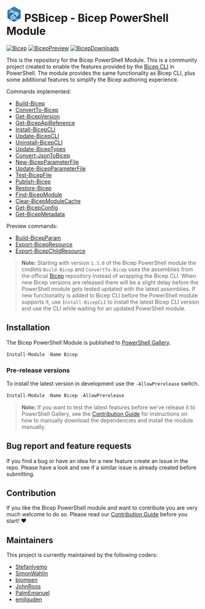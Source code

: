 # ![BicepIcon] PSBicep - Bicep PowerShell Module

[![Bicep]][BicepGallery] [![BicepPreview]][BicepGalleryPreview] [![BicepDownloads]][BicepGallery]

This is the repository for the Bicep PowerShell Module. This is a community project created to enable the features provided by the [Bicep CLI](https://github.com/Azure/bicep) in PowerShell. The module provides the same functionality as Bicep CLI, plus some additional features to simplify the Bicep authoring experience.

Commands implemented:

- [Build-Bicep](./Docs/Help/Build-Bicep.md)
- [ConvertTo-Bicep](./Docs/Help/ConvertTo-Bicep.md)
- [Get-BicepVersion](./Docs/Help/Get-BicepVersion.md)
- [Get-BicepApiReference](./Docs/Help/Get-BicepApiReference.md)
- [Install-BicepCLI](./Docs/Help/Install-BicepCLI.md)
- [Update-BicepCLI](./Docs/Help/Update-BicepCLI.md)
- [Uninstall-BicepCLI](./Docs/Help/Uninstall-BicepCLI.md)
- [Update-BicepTypes](./Docs/Help/Update-BicepTypes.md)
- [Convert-JsonToBicep](./Docs/Help/Convert-JsonToBicep.md)
- [New-BicepParameterFile](./Docs/Help/New-BicepParameterFile.md)
- [Update-BicepParameterFile](./Docs/Help/Update-BicepParameterFile.md)
- [Test-BicepFile](./Docs/Help/Test-BicepFile.md)
- [Publish-Bicep](./Docs/Help/Publish-Bicep.md)
- [Restore-Bicep](./Docs/Help/Restore-Bicep.md)
- [Find-BicepModule](./Docs/Help/Find-BicepModule.md)
- [Clear-BicepModuleCache](./Docs/Help/Clear-BicepModuleCache.md)
- [Get-BicepConfig](./Docs/Help/Get-BicepConfig.md)
- [Get-BicepMetadata](./Docs/Help/Get-BicepMetadata.md)
 
Preview commands:

- [Build-BicepParam](./Docs/Help/Build-BicepParam.md)
- [Export-BicepResource](./Docs/Help/Export-BicepResource.md)
- [Export-BicepChildResource](./Docs/Help/Export-BicepChildResource.md)


>**Note:** Starting with version `1.3.0` of the Bicep PowerShell module the cmdlets `Build-Bicep` and `ConvertTo-Bicep` uses the assemblies from the official [Bicep](https://github.com/Azure/bicep) repository instead of wrapping the Bicep CLI. When new Bicep versions are released there will be a slight delay before the PowerShell module gets tested updated with the latest assemblies. If new functionality is added to Bicep CLI before the PowerShell module supports it, use `Install-BicepCLI` to install the latest Bicep CLI version and use the CLI while waiting for an updated PowerShell module.

## Installation

The Bicep PowerShell Module is published to [PowerShell Gallery](https://www.powershellgallery.com/packages/Bicep/).

```powershell
Install-Module -Name Bicep
```

### Pre-release versions

To install the latest version in development use the `-AllowPrerelease` switch.

```powershell
Install-Module -Name Bicep -AllowPrerelease
```

>**Note:** If you want to test the latest features before we've release it to PowerShell Gallery, see the [Contribution Guide](CONTRIBUTING.md) for instructions on how to manually download the dependencies and install the module manually.

## Bug report and feature requests

If you find a bug or have an idea for a new feature create an issue in the repo. Please have a look and see if a similar issue is already created before submitting.

## Contribution

If you like the Bicep PowerShell module and want to contribute you are very much welcome to do so. Please read our [Contribution Guide](CONTRIBUTING.md) before you start! ❤

## Maintainers

This project is currently maintained by the following coders:

- [StefanIvemo](https://github.com/StefanIvemo)
- [SimonWahlin](https://github.com/SimonWahlin)
- [bjompen](https://github.com/bjompen)
- [JohnRoos](https://github.com/JohnRoos)
- [PalmEmanuel](https://github.com/PalmEmanuel)
- [emilguden](https://github.com/emilguden)

<!-- References -->
[BicepIcon]: logo/BicePS_40px.png
[Bicep]: https://img.shields.io/badge/Bicep-v2.3.3-blue
[BicepPreview]: https://img.shields.io/badge/Bicep-v2.4.0--Preview1-red
[BicepDownloads]: https://img.shields.io/powershellgallery/dt/Bicep
[BicepGallery]: https://www.powershellgallery.com/packages/Bicep/
[BicepGalleryPreview]: https://www.powershellgallery.com/packages/Bicep/2.4.0-Preview1
